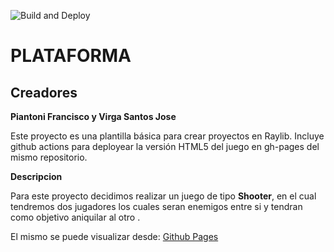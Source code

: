 ![Build and Deploy][badge]
# PLATAFORMA

## Creadores

**Piantoni Francisco y Virga Santos Jose**

Este proyecto es una plantilla básica para crear proyectos en Raylib. Incluye github actions
para deployear la versión HTML5 del juego en gh-pages del mismo repositorio.

**Descripcion**

Para este proyecto decidimos realizar un juego de tipo **Shooter**, en el cual tendremos dos jugadores los cuales seran enemigos entre si y tendran como objetivo aniquilar al otro .

El mismo se puede visualizar desde: [Github Pages][gh-pages]


[gh-pages]:https://ucc-arquitecturasoftwarei.github.io/primer-parcial-piantoni-virga/
[badge]:https://github.com/UCC-ArquitecturaSoftwareI/primer-parcial-piantoni-virga/workflows/Build%20and%20Deploy/badge.svg